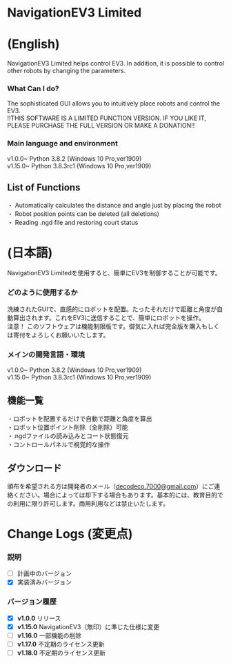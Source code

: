 # NavigationEV3 Limited
# (English)
NavigationEV3 Limited helps control EV3. In addition, it is possible to control other robots by changing the parameters.

### What Can I do?  
The sophisticated GUI allows you to intuitively place robots and control the EV3.  
!!THIS SOFTWARE IS A LIMITED FUNCTION VERSION. IF YOU LIKE IT, PLEASE PURCHASE THE FULL VERSION OR MAKE A DONATION!!

### Main language and environment  
v1.0.0~ Python 3.8.2 (Windows 10 Pro,ver1909)  
v1.15.0~ Python 3.8.3rc1 (Windows 10 Pro,ver1909)


## List of Functions
・ Automatically calculates the distance and angle just by placing the robot  
・ Robot position points can be deleted (all deletions)  
・ Reading .ngd file and restoring court status  


# (日本語)
NavigationEV3 Limitedを使用すると、簡単にEV3を制御することが可能です。

### どのように使用するか  
洗練されたGUIで、直感的にロボットを配置。たったそれだけで距離と角度が自動算出されます。これをEV3に送信することで、簡単にロボットを操作。  
注意！ このソフトウェアは機能制限版です。御気に入れば完全版を購入もしくは寄付をよろしくお願いいたします。

### メインの開発言語・環境  
v1.0.0~ Python 3.8.2 (Windows 10 Pro,ver1909)  
v1.15.0~ Python 3.8.3rc1 (Windows 10 Pro,ver1909)

## 機能一覧
・ロボットを配置するだけで自動で距離と角度を算出  
・ロボット位置ポイント削除（全削除）可能    
・.ngdファイルの読み込みとコート状態復元  
・コントロールパネルで視覚的な操作  

## ダウンロード
頒布を希望される方は開発者のメール（decodeco.7000@gmail.com）にご連絡ください。場合によっては却下する場合もあります。基本的には、教育目的での利用に限り許可します。商用利用などは禁止いたします。


# Change Logs (変更点)  
### 説明
- [ ] 計画中のバージョン
- [x] 実装済みバージョン

### バージョン履歴
- [x] **v1.0.0** リリース
- [x] **v1.15.0** NavigationEV3（無印）に準じた仕様に変更
- [ ] **v1.16.0** 一部機能の削除
- [ ] **v1.17.0** 不定期のライセンス更新
- [ ] **v1.18.0** 不定期のライセンス更新
